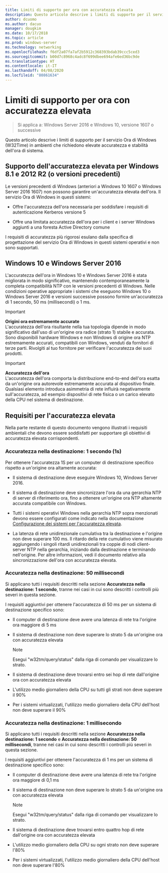 ```yaml
---
title: Limiti di supporto per ora con accuratezza elevata
description: Questo articolo descrive i limiti di supporto per il servizio Ora di Windows (W32Time) in ambienti che richiedono elevate accuratezza e stabilità dell'ora di sistema.
author: dcuomo
ms.author: dacuo
manager: dougkim
ms.date: 10/17/2018
ms.topic: article
ms.prod: windows-server
ms.technology: networking
ms.openlocfilehash: f6df2a07fa7af2b5912c368393bdab39ccc5ced3
ms.sourcegitcommit: b00d7c8968c4adc8f699dbee694afe6ed36bc9de
ms.translationtype: HT
ms.contentlocale: it-IT
ms.lasthandoff: 04/08/2020
ms.locfileid: "80861634"
---
```

# <a name="support-boundary-for-high-accuracy-time"></a>Limiti di supporto per ora con accuratezza elevata

>Si applica a: Windows Server 2016 e Windows 10, versione 1607 o successive

Questo articolo descrive i limiti di supporto per il servizio Ora di Windows (W32Time) in ambienti che richiedono elevate accuratezza e stabilità dell'ora di sistema.

## <a name="high-accuracy-support-for-windows-81-and-2012-r2-or-prior"></a>Supporto dell'accuratezza elevata per Windows 8.1 e 2012 R2 (o versioni precedenti)

Le versioni precedenti di Windows (anteriori a Windows 10 1607 o Windows Server 2016 1607) non possono garantire un'accuratezza elevata dell'ora. Il servizio Ora di Windows in questi sistemi:

-   Offre l'accuratezza dell'ora necessaria per soddisfare i requisiti di autenticazione Kerberos versione 5

-   Offre una limitata accuratezza dell'ora per i client e i server Windows aggiunti a una foresta Active Directory comune

I requisiti di accuratezza più rigorosi esulano dalla specifica di progettazione del servizio Ora di Windows in questi sistemi operativi e non sono supportati.

## <a name="windows-10-and-windows-server-2016"></a>Windows 10 e Windows Server 2016

L'accuratezza dell'ora in Windows 10 e Windows Server 2016 è stata migliorata in modo significativo, mantenendo contemporaneamente la completa compatibilità NTP con le versioni precedenti di Windows. Nelle condizioni operative appropriate i sistemi che eseguono Windows 10 o Windows Server 2016 e versioni successive possono fornire un'accuratezza di 1 secondo, 50 ms (millisecondi) o 1 ms.

>[!IMPORTANT]
>**Origini ora estremamente accurate**<br>
>L'accuratezza dell'ora risultante nella tua topologia dipende in modo significativo dall'uso di un'origine ora radice (strato 1) stabile e accurata. Sono disponibili hardware Windows e non Windows di origine ora NTP estremamente accurati, compatibili con Windows, venduti da fornitori di terze parti. Rivolgiti al tuo fornitore per verificare l'accuratezza dei suoi prodotti.

>[!IMPORTANT]
>**Accuratezza dell'ora**<br>
>L'accuratezza dell'ora comporta la distribuzione end-to-end dell'ora esatta da un'origine ora autorevole estremamente accurata al dispositivo finale. Qualsiasi elemento introduca asimmetria di rete influirà negativamente sull'accuratezza, ad esempio dispositivi di rete fisica o un carico elevato della CPU nel sistema di destinazione.

## <a name="high-accuracy-requirements"></a>Requisiti per l'accuratezza elevata

Nella parte restante di questo documento vengono illustrati i requisiti ambientali che devono essere soddisfatti per supportare gli obiettivi di accuratezza elevata corrispondenti.

### <a name="target-accuracy-1-second-1s"></a>Accuratezza nella destinazione: 1 secondo (1s)

Per ottenere l'accuratezza 1S per un computer di destinazione specifico rispetto a un'origine ora altamente accurata:

-   Il sistema di destinazione deve eseguire Windows 10, Windows Server 2016.

-   Il sistema di destinazione deve sincronizzare l'ora da una gerarchia NTP di server di riferimento ora, fino a ottenere un'origine ora NTP altamente accurata compatibile con Windows.

-   Tutti i sistemi operativi Windows nella gerarchia NTP sopra menzionati devono essere configurati come indicato nella documentazione [Configurazione dei sistemi per l'accuratezza elevata](configuring-systems-for-high-accuracy.md).

-   La latenza di rete unidirezionale cumulativa tra la destinazione e l'origine non deve superare 100 ms. Il ritardo della rete cumulativo viene misurato aggiungendo i singoli ritardi unidirezionali tra coppie di nodi client-server NTP nella gerarchia, iniziando dalla destinazione e terminando nell'origine. Per altre informazioni, vedi il documento relativo alla sincronizzazione dell'ora con accuratezza elevata.

### <a name="target-accuracy-50-milliseconds"></a>Accuratezza nella destinazione: 50 millisecondi

Si applicano tutti i requisiti descritti nella sezione **Accuratezza nella destinazione: 1 secondo**, tranne nei casi in cui sono descritti i controlli più severi in questa sezione.

I requisiti aggiuntivi per ottenere l'accuratezza di 50 ms per un sistema di destinazione specifico sono:

-   Il computer di destinazione deve avere una latenza di rete tra l'origine ora maggiore di 5 ms

-   Il sistema di destinazione non deve superare lo strato 5 da un'origine ora con accuratezza elevata

    >[!Note]
    >Esegui "w32tm/query/status" dalla riga di comando per visualizzare lo strato.

-   Il sistema di destinazione deve trovarsi entro sei hop di rete dall'origine ora con accuratezza elevata

-   L'utilizzo medio giornaliero della CPU su tutti gli strati non deve superare il 90%

-   Per i sistemi virtualizzati, l'utilizzo medio giornaliero della CPU dell'host non deve superare il 90%

### <a name="target-accuracy-1-millisecond"></a>Accuratezza nella destinazione: 1 millisecondo

Si applicano tutti i requisiti descritti nella sezione **Accuratezza nella destinazione: 1 secondo** e **Accuratezza nella destinazione: 50 millisecondi**, tranne nei casi in cui sono descritti i controlli più severi in questa sezione.

I requisiti aggiuntivi per ottenere l'accuratezza di 1 ms per un sistema di destinazione specifico sono:

-   Il computer di destinazione deve avere una latenza di rete tra l'origine ora maggiore di 0,1 ms

-   Il sistema di destinazione non deve superare lo strato 5 da un'origine ora con accuratezza elevata

    >[!Note]
    >Esegui "w32tm/query/status" dalla riga di comando per visualizzare lo strato.

-   Il sistema di destinazione deve trovarsi entro quattro hop di rete dall'origine ora con accuratezza elevata

-   L'utilizzo medio giornaliero della CPU su ogni strato non deve superare l'80%

-   Per i sistemi virtualizzati, l'utilizzo medio giornaliero della CPU dell'host non deve superare l'80%
